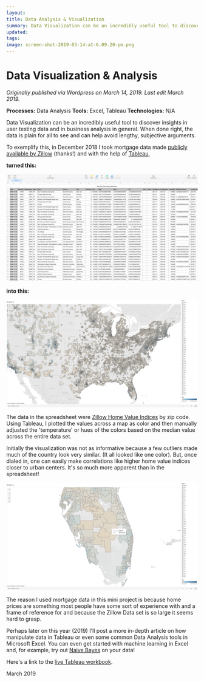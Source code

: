 ```yaml
---
layout: 
title: Data Analysis & Visualization
summary: Data Visualization can be an incredibly useful tool to discover insights in user testing data and in business analysis in general. When done right, the data is plain for all to see and can help avoid lengthy, subjective arguments.
updated: 
tags: 
image: screen-shot-2019-03-14-at-6.09.20-pm.png
---
```


# Data Visualization & Analysis

*Originally published via Wordpress on March 14, 2019.*
*Last edit March 2019.*

**Processes:** Data Analysis
**Tools:** Excel, Tableau
**Technologies:** N/A

Data Visualization can be an incredibly useful tool to discover insights in user testing data and in business analysis in general. When done right, the data is plain for all to see and can help avoid lengthy, subjective arguments.

To exemplify this, in December 2018 I took mortgage data made [publicly available by Zillow](https://www.zillow.com/research/data/) (thanks!) and with the help of [Tableau](https://public.tableau.com/profile/jason.james#!/),

**turned this:**

![Screen Shot 2019-03-14 at 6.04.21 PM](2019-03-14-data-analysis.assets/screen-shot-2019-03-14-at-6.04.21-pm.png)

**into this:**

![Screen Shot 2019-03-14 at 6.09.20 PM](2019-03-14-data-analysis.assets/screen-shot-2019-03-14-at-6.09.20-pm-20191116234421266.png)

The data in the spreadsheet were [Zillow Home Value Indices](https://www.zillow.com/info/whats-the-zillow-home-value-index/) by zip code. Using Tableau, I plotted the values across a map as color and then manually adjusted the 'temperature' or hues of the colors based on the median value across the entire data set.

Initially the visualization was not as informative because a few outliers made much of the country look very similar. (It all looked like one color). But, once dialed in, one can easily make correlations like higher home value indices closer to urban centers. It's so much more apparent than in the spreadsheet!

![Screen Shot 2019-03-14 at 6.10.29 PM](2019-03-14-data-analysis.assets/screen-shot-2019-03-14-at-6.10.29-pm.png)

The reason I used mortgage data in this mini project is because home prices are something most people have some sort of experience with and a frame of reference for and because the Zillow Data set is so large it seems hard to grasp.

Perhaps later on this year (2019) I'll post a more in-depth article on how manipulate data in Tableau or even some common Data Analysis tools in Microsoft Excel. You can even get started with machine learning in Excel and, for example, try out [Naive Bayes](https://en.wikipedia.org/wiki/Naive_Bayes_classifier) on your data!

Here's a link to the [live Tableau workbook](https://public.tableau.com/profile/jason.james#!/vizhome/USZillowHomeValueIndexbyCounty/Sheet1).

March 2019
